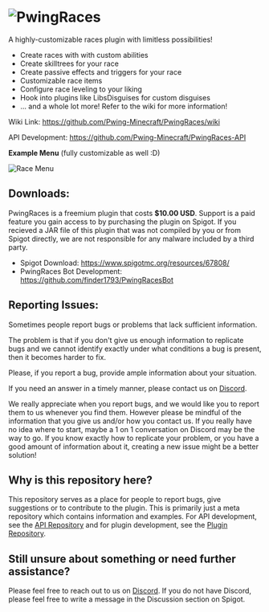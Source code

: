 ![PwingRaces](https://vignette.wikia.nocookie.net/pwing-races/images/0/09/Raceslogo.png/revision/latest/scale-to-width-down/603?cb=20190505212522, "PwingRaces")
==========

A highly-customizable races plugin with limitless possibilities!
* Create races with with custom abilities
* Create skilltrees for your race
* Create passive effects and triggers for your race
* Customizable race items
* Configure race leveling to your liking
* Hook into plugins like LibsDisguises for custom disguises
* ... and a whole lot more! Refer to the wiki for more information!

Wiki Link: https://github.com/Pwing-Minecraft/PwingRaces/wiki

API Development: https://github.com/Pwing-Minecraft/PwingRaces-API

**Example Menu** (fully customizable as well :D) 

![Race Menu](https://i.imgur.com/U9Prv3W.png)

Downloads:
---------
PwingRaces is a freemium plugin that costs **$10.00 USD**. Support is a paid feature you gain access to by purchasing the plugin on Spigot. If you recieved a JAR file of this plugin that was not compiled by you or from Spigot directly, we are not responsible for any malware included by a third party.

* Spigot Download: https://www.spigotmc.org/resources/67808/
* PwingRaces Bot Development: https://github.com/finder1793/PwingRacesBot

Reporting Issues:
---------
Sometimes people report bugs or problems that lack sufficient information.


The problem is that if you don't give us enough information to 
replicate bugs and we cannot identify exactly under what conditions 
a bug is present, then it becomes harder to fix. 


Please, if you report a bug, provide ample information about your situation. 


If you need an answer in a timely manner, please contact us on [Discord](https://discord.gg/jn2GAjz).

We really appreciate when you report bugs, and we would like you to report them to us whenever you find them.
However please be mindful of the information that you give us and/or how you contact us. If you really have no 
idea where to start, maybe a 1 on 1 conversation on Discord may be the way to go. If you know exactly how to replicate your problem, or 
you have a good amount of information about it, creating a new issue might be a better solution!

Why is this repository here?
---------
This repository serves as a place for people to report bugs, give suggestions or to contribute to the plugin. This is primarily just a meta repository which contains information and examples. For API development, see the [API Repository](https://github.com/Pwing-Minecraft/PwingRaces-API) and for plugin development, see the [Plugin Repository](https://github.com/Pwing-Minecraft/PwingRaces-Plugin).

Still unsure about something or need further assistance?
---------
Please feel free to reach out to us on [Discord](https://discord.gg/jn2GAjz). If you do not have Discord, please feel free to write
a message in the Discussion section on Spigot. 
